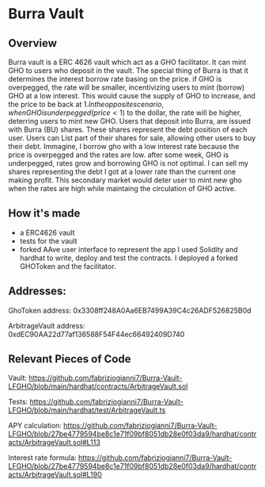 # Burra Vault

## Overview

Burra vault is a ERC 4626 vault which act as a GHO facilitator. It can mint GHO to users who deposit in the vault.
The special thing of Burra is that it determines the interest borrow rate basing on the price. if GHO is overpegged, the rate will be smaller, incentivizing users to mint (borrow) GHO at a low interest.
This would cause the supply of GHO to increase, and the price to be back at 1$. In the opposite scenario, when GHO is underpegged (price <1$) to the dollar, the rate will be higher, deterring users to mint new GHO.
Users that deposit into Burra, are issued with Burra (BU) shares. These shares represent the debt position of each user. Users can List part of their shares for sale, allowing other users to buy their debt.
Immagine, I borrow gho with a low interest rate because the price is overpegged and the rates are low. after some week, GHO is underpegged, rates grow and borrowing GHO is not optimal.
I can sell my shares representing the debt I got at a lower rate than the current one making profit.
This secondary market would deter user to mint new gho when the rates are high while maintaing the circulation of GHO active.

## How it's made
- a ERC4626 vault 
- tests for the vault
- forked AAve user interface to represent the app
I used Solidity and hardhat to write, deploy and test the contracts. I deployed a forked GHOToken and the facilitator.

## Addresses:

GhoToken address: 0x3308ff248A0Aa6EB7499A39C4c26ADF526825B0d

ArbitrageVault address: 0xdEC90AA22d77af136588F54F44ec66492409D740

## Relevant Pieces of Code
Vault: https://github.com/fabriziogianni7/Burra-Vault-LFGHO/blob/main/hardhat/contracts/ArbitrageVault.sol

Tests: https://github.com/fabriziogianni7/Burra-Vault-LFGHO/blob/main/hardhat/test/ArbitrageVault.ts

APY calculation: https://github.com/fabriziogianni7/Burra-Vault-LFGHO/blob/27be4779594be8c1e71f09bf8051db28e0f03da9/hardhat/contracts/ArbitrageVault.sol#L113

Interest rate formula: https://github.com/fabriziogianni7/Burra-Vault-LFGHO/blob/27be4779594be8c1e71f09bf8051db28e0f03da9/hardhat/contracts/ArbitrageVault.sol#L190
